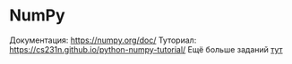 # NumPy
Документация: https://numpy.org/doc/
Туториал: https://cs231n.github.io/python-numpy-tutorial/
  Ещё больше заданий [тут](https://github.com/rougier/numpy-100) 
